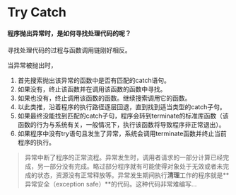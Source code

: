 # Try Catch

#### 程序抛出异常时，是如何寻找处理代码的呢？

寻找处理代码的过程与函数调用链刚好相反。

当异常被抛出时，

1. 首先搜索抛出该异常的函数中是否有匹配的catch语句。
2. 如果没有，终止该函数并在调用该函数的函数中寻找。
3. 如果也没有，终止调用该函数的函数。继续搜索调用它的函数。
4. 以此类推，沿着程序的执行路径逐层回退，直到找到适当类型的catch子句。
5. 如果最终没能找到匹配的catch子句，程序会转到terminate的标准库函数（该函数的行为与系统有关，一般情况下，执行该函数将导致程序非正常退出）。
6. 如果程序中没有try语句且发生了异常，系统会调用terminate函数并终止当前程序的执行。

> 异常中断了程序的正常流程。异常发生时，调用者请求的一部分计算已经完成，另一部分没有完成。略过部分程序就有可能使得对象处于无效或者未完成的状态，资源没有正常释放等。异常发生期间执行**清理**工作的程序就是**异常安全（exception safe）**的代码。这种代码非常难编写…